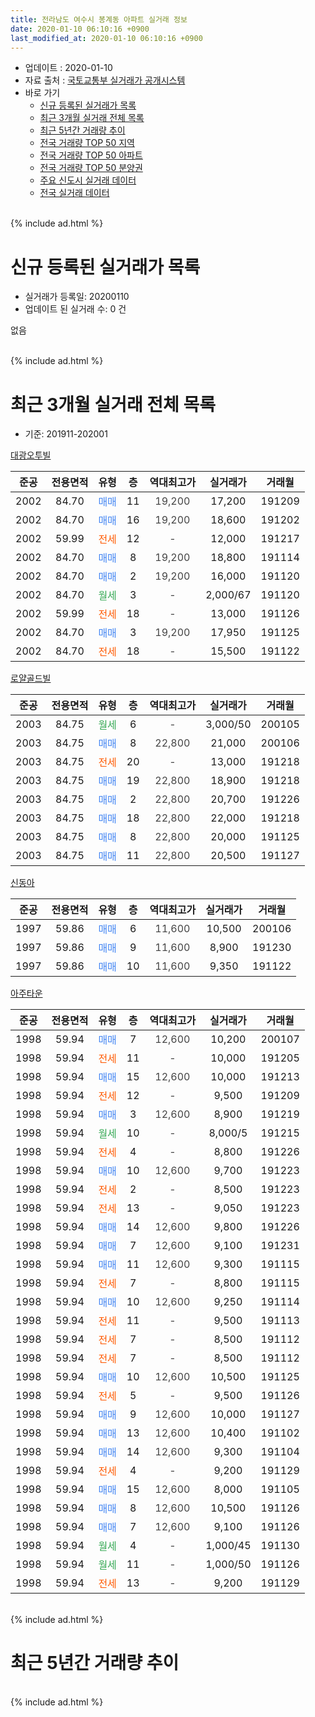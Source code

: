 ```yaml
---
title: 전라남도 여수시 봉계동 아파트 실거래 정보
date: 2020-01-10 06:10:16 +0900
last_modified_at: 2020-01-10 06:10:16 +0900
---
```


* 업데이트 : 2020-01-10
* 자료 출처 : [국토교통부 실거래가 공개시스템](http://rt.molit.go.kr)
* 바로 가기
    * [신규 등록된 실거래가 목록](#신규-등록된-실거래가-목록)
    * [최근 3개월 실거래 전체 목록](#최근-3개월-실거래-전체-목록)
    * [최근 5년간 거래량 추이](#최근-5년간-거래량-추이)
    * [전국 거래량 TOP 50 지역](https://inasie.github.io/apt-trade-info/최근-3개월-전국에서-가장-거래가-많이-발생한-지역)
    * [전국 거래량 TOP 50 아파트](https://inasie.github.io/apt-trade-info/최근-3개월-전국에서-가장-거래가-많이-발생한-아파트)
    * [전국 거래량 TOP 50 분양권](https://inasie.github.io/apt-trade-info/최근-3개월-전국에서-가장-거래가-많이-발생한-분양권)
    * [주요 신도시 실거래 데이터](https://inasie.github.io/apt-trade-info/주요-신도시)
    * [전국 실거래 데이터](https://inasie.github.io/apt-trade-info/전국)
<br>
{% include ad.html %}
<br>

# 신규 등록된 실거래가 목록
* 실거래가 등록일: 20200110
* 업데이트 된 실거래 수: 0 건

없음

<br>
{% include ad.html %}
<br>

# 최근 3개월 실거래 전체 목록
* 기준: 201911-202001


[대광오투빌](https://search.naver.com/search.naver?query=%EC%A0%84%EB%9D%BC%EB%82%A8%EB%8F%84+%EC%97%AC%EC%88%98%EC%8B%9C+%EB%B4%89%EA%B3%84%EB%8F%99+%EB%8C%80%EA%B4%91%EC%98%A4%ED%88%AC%EB%B9%8C)

|준공|전용면적|유형|층|역대최고가|실거래가|거래월|
|:---:|:---:|:---:|:---:|:---:|:---:|:---:|
|2002|84.70|<span style="color:#4285f3">매매</span>|11|<span style="color:#444444">19,200</span>|17,200|191209|
|2002|84.70|<span style="color:#4285f3">매매</span>|16|<span style="color:#444444">19,200</span>|18,600|191202|
|2002|59.99|<span style="color:#ff5a00">전세</span>|12|<span style="color:#444444">-</span>|12,000|191217|
|2002|84.70|<span style="color:#4285f3">매매</span>|8|<span style="color:#444444">19,200</span>|18,800|191114|
|2002|84.70|<span style="color:#4285f3">매매</span>|2|<span style="color:#444444">19,200</span>|16,000|191120|
|2002|84.70|<span style="color:#34a853">월세</span>|3|<span style="color:#444444">-</span>|2,000/67|191120|
|2002|59.99|<span style="color:#ff5a00">전세</span>|18|<span style="color:#444444">-</span>|13,000|191126|
|2002|84.70|<span style="color:#4285f3">매매</span>|3|<span style="color:#444444">19,200</span>|17,950|191125|
|2002|84.70|<span style="color:#ff5a00">전세</span>|18|<span style="color:#444444">-</span>|15,500|191122|

[로얄골드빌](https://search.naver.com/search.naver?query=%EC%A0%84%EB%9D%BC%EB%82%A8%EB%8F%84+%EC%97%AC%EC%88%98%EC%8B%9C+%EB%B4%89%EA%B3%84%EB%8F%99+%EB%A1%9C%EC%96%84%EA%B3%A8%EB%93%9C%EB%B9%8C)

|준공|전용면적|유형|층|역대최고가|실거래가|거래월|
|:---:|:---:|:---:|:---:|:---:|:---:|:---:|
|2003|84.75|<span style="color:#34a853">월세</span>|6|<span style="color:#444444">-</span>|3,000/50|200105|
|2003|84.75|<span style="color:#4285f3">매매</span>|8|<span style="color:#444444">22,800</span>|21,000|200106|
|2003|84.75|<span style="color:#ff5a00">전세</span>|20|<span style="color:#444444">-</span>|13,000|191218|
|2003|84.75|<span style="color:#4285f3">매매</span>|19|<span style="color:#444444">22,800</span>|18,900|191218|
|2003|84.75|<span style="color:#4285f3">매매</span>|2|<span style="color:#444444">22,800</span>|20,700|191226|
|2003|84.75|<span style="color:#4285f3">매매</span>|18|<span style="color:#444444">22,800</span>|22,000|191218|
|2003|84.75|<span style="color:#4285f3">매매</span>|8|<span style="color:#444444">22,800</span>|20,000|191125|
|2003|84.75|<span style="color:#4285f3">매매</span>|11|<span style="color:#444444">22,800</span>|20,500|191127|

[신동아](https://search.naver.com/search.naver?query=%EC%A0%84%EB%9D%BC%EB%82%A8%EB%8F%84+%EC%97%AC%EC%88%98%EC%8B%9C+%EB%B4%89%EA%B3%84%EB%8F%99+%EC%8B%A0%EB%8F%99%EC%95%84)

|준공|전용면적|유형|층|역대최고가|실거래가|거래월|
|:---:|:---:|:---:|:---:|:---:|:---:|:---:|
|1997|59.86|<span style="color:#4285f3">매매</span>|6|<span style="color:#444444">11,600</span>|10,500|200106|
|1997|59.86|<span style="color:#4285f3">매매</span>|9|<span style="color:#444444">11,600</span>|8,900|191230|
|1997|59.86|<span style="color:#4285f3">매매</span>|10|<span style="color:#444444">11,600</span>|9,350|191122|

[아주타운](https://search.naver.com/search.naver?query=%EC%A0%84%EB%9D%BC%EB%82%A8%EB%8F%84+%EC%97%AC%EC%88%98%EC%8B%9C+%EB%B4%89%EA%B3%84%EB%8F%99+%EC%95%84%EC%A3%BC%ED%83%80%EC%9A%B4)

|준공|전용면적|유형|층|역대최고가|실거래가|거래월|
|:---:|:---:|:---:|:---:|:---:|:---:|:---:|
|1998|59.94|<span style="color:#4285f3">매매</span>|7|<span style="color:#444444">12,600</span>|10,200|200107|
|1998|59.94|<span style="color:#ff5a00">전세</span>|11|<span style="color:#444444">-</span>|10,000|191205|
|1998|59.94|<span style="color:#4285f3">매매</span>|15|<span style="color:#444444">12,600</span>|10,000|191213|
|1998|59.94|<span style="color:#ff5a00">전세</span>|12|<span style="color:#444444">-</span>|9,500|191209|
|1998|59.94|<span style="color:#4285f3">매매</span>|3|<span style="color:#444444">12,600</span>|8,900|191219|
|1998|59.94|<span style="color:#34a853">월세</span>|10|<span style="color:#444444">-</span>|8,000/5|191215|
|1998|59.94|<span style="color:#ff5a00">전세</span>|4|<span style="color:#444444">-</span>|8,800|191226|
|1998|59.94|<span style="color:#4285f3">매매</span>|10|<span style="color:#444444">12,600</span>|9,700|191223|
|1998|59.94|<span style="color:#ff5a00">전세</span>|2|<span style="color:#444444">-</span>|8,500|191223|
|1998|59.94|<span style="color:#ff5a00">전세</span>|13|<span style="color:#444444">-</span>|9,050|191223|
|1998|59.94|<span style="color:#4285f3">매매</span>|14|<span style="color:#444444">12,600</span>|9,800|191226|
|1998|59.94|<span style="color:#4285f3">매매</span>|7|<span style="color:#444444">12,600</span>|9,100|191231|
|1998|59.94|<span style="color:#4285f3">매매</span>|11|<span style="color:#444444">12,600</span>|9,300|191115|
|1998|59.94|<span style="color:#ff5a00">전세</span>|7|<span style="color:#444444">-</span>|8,800|191115|
|1998|59.94|<span style="color:#4285f3">매매</span>|10|<span style="color:#444444">12,600</span>|9,250|191114|
|1998|59.94|<span style="color:#ff5a00">전세</span>|11|<span style="color:#444444">-</span>|9,500|191113|
|1998|59.94|<span style="color:#ff5a00">전세</span>|7|<span style="color:#444444">-</span>|8,500|191112|
|1998|59.94|<span style="color:#ff5a00">전세</span>|7|<span style="color:#444444">-</span>|8,500|191112|
|1998|59.94|<span style="color:#4285f3">매매</span>|10|<span style="color:#444444">12,600</span>|10,500|191125|
|1998|59.94|<span style="color:#ff5a00">전세</span>|5|<span style="color:#444444">-</span>|9,500|191126|
|1998|59.94|<span style="color:#4285f3">매매</span>|9|<span style="color:#444444">12,600</span>|10,000|191127|
|1998|59.94|<span style="color:#4285f3">매매</span>|13|<span style="color:#444444">12,600</span>|10,400|191102|
|1998|59.94|<span style="color:#4285f3">매매</span>|14|<span style="color:#444444">12,600</span>|9,300|191104|
|1998|59.94|<span style="color:#ff5a00">전세</span>|4|<span style="color:#444444">-</span>|9,200|191129|
|1998|59.94|<span style="color:#4285f3">매매</span>|15|<span style="color:#444444">12,600</span>|8,000|191105|
|1998|59.94|<span style="color:#4285f3">매매</span>|8|<span style="color:#444444">12,600</span>|10,500|191126|
|1998|59.94|<span style="color:#4285f3">매매</span>|7|<span style="color:#444444">12,600</span>|9,100|191126|
|1998|59.94|<span style="color:#34a853">월세</span>|4|<span style="color:#444444">-</span>|1,000/45|191130|
|1998|59.94|<span style="color:#34a853">월세</span>|11|<span style="color:#444444">-</span>|1,000/50|191126|
|1998|59.94|<span style="color:#ff5a00">전세</span>|13|<span style="color:#444444">-</span>|9,200|191129|


<br>
{% include ad.html %}
<br>

# 최근 5년간 거래량 추이


<div style="width:100%;">
    <canvas id="deal_progress" height="200"></canvas>
</div>

<script>
new Chart(document.getElementById("deal_progress"), {
    type: 'line',
    data: {
        labels: ['201501','201502','201503','201504','201505','201506','201507','201508','201509','201510','201511','201512','201601','201602','201603','201604','201605','201606','201607','201608','201609','201610','201611','201612','201701','201702','201703','201704','201705','201706','201707','201708','201709','201710','201711','201712','201801','201802','201803','201804','201805','201806','201807','201808','201809','201810','201811','201812','201901','201902','201903','201904','201905','201906','201907','201908','201909','201910','201911','201912','202001'],
        datasets: [{
            label: '매매',
            pointRadius: 1,
            data: [9, 10, 21, 14, 22, 89, 47, 38, 19, 28, 29, 22, 13, 13, 23, 23, 19, 37, 31, 38, 23, 25, 27, 7, 14, 12, 19, 17, 30, 19, 27, 31, 28, 17, 17, 18, 13, 18, 33, 18, 10, 15, 22, 12, 26, 22, 16, 30, 15, 26, 17, 16, 8, 16, 9, 19, 23, 17, 15, 11, 3],
            borderColor: "rgba(255, 201, 14, 1)",
            backgroundColor: "rgba(255, 201, 14, 0.5)",
            fill: false,
            lineTension: 0
        },{
            label: '전월세',
            pointRadius: 1,
            data: [11, 10, 26, 22, 15, 14, 23, 29, 41, 26, 15, 22, 16, 0, 20, 14, 18, 11, 12, 10, 17, 17, 9, 8, 13, 11, 13, 10, 14, 10, 10, 12, 21, 15, 16, 10, 11, 15, 13, 20, 10, 10, 13, 8, 10, 6, 10, 3, 6, 12, 14, 6, 9, 6, 8, 8, 10, 7, 12, 8, 1],
            borderColor: "rgba(0, 141, 185, 1)",
            backgroundColor: "rgba(0, 141, 185, 0.5)",
            fill: false,
            lineTension: 0
        }
        ]
    },
    options: {
        responsive: true,
        title: {
            display: false
        },
        tooltips: {
            mode: 'index',
            intersect: false
        },
        hover: {
            mode: 'nearest',
            intersect: true
        },
        scales: {
            xAxes: [{
                display: true,
                scaleLabel: {
                    display: true,
                    labelString: '년/월'
                }
            }],
            yAxes: [{
                display: true,
                ticks: {
                    suggestedMin: 0,
                },
                scaleLabel: {
                    display: true,
                    labelString: '실거래 수'
                }
            }]
        }
    }
});

</script>


<br>
{% include ad.html %}
<br>

